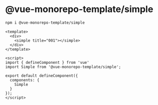 @vue-monorepo-template/simple
===

```bash
npm i @vue-monorepo-template/simple
```

```vue
<template>
  <div>
    <simple title="001"></simple>
  </div>
</template>

<script>
import { defineComponent } from 'vue'
import Simple from '@vue-monorepo-template/simple';

export default defineComponent({
  components: {
    Simple
  }
});
</script>
```